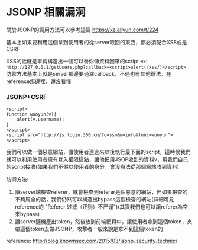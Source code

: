 # JSONP 相關漏洞

關於JSONP的調用方法可以參考這篇
https://xz.aliyun.com/t/224

基本上如果要利用這個拿到使用者的從server取回的東西，都必須配合XSS或是CSRF

XSS的話就是單純構造出一個可以替你傳資料回來的script
ex: `http://127.0.0.1/getUsers.php?callback=<script>alert(/xss/)</script>`
防禦方法基本上就是server那邊要過濾callback，不過也有其他辦法，在reference那邊裡，還沒看懂

### JSONP+CSRF
```
<script>
function wooyun(v){
    alert(v.username);
}
</script>
<script src="http://js.login.360.cn/?o=sso&m=info&func=wooyun"></script>
```
我們可以做一個惡意網站，讓使用者連進來以後執行最下面的script，這時候我們就可以利用使用者擁有登入權限這點，讓他把用JSOP收到的資料v，用我們自己的script接收(如果我們不假以使用者的身分，會沒辦法從那個網站收到資料)

防禦方法:
1. 讓server端檢查referer，就會檢查到referer是個惡意的網站，但如果檢查的不夠周全的話，我們仍然可以構造出bypass這個檢查的網站(詳細可見reference的 "Referer 过滤（正则）不严谨")(其實我們也可以讓referer為空來bypass)
2. 讓server隨機產出token，然後放到前端網頁中，讓使用者拿到這個token，夾帶這個token去做JSONP，攻擊者一般來說是拿不到這個token的

reference: http://blog.knownsec.com/2015/03/jsonp_security_technic/



